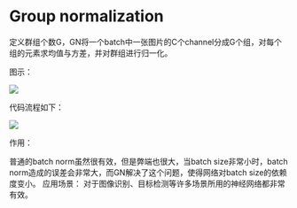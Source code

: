 # Group normalization

定义群组个数G，GN将一个batch中一张图片的C个channel分成G个组，对每个组的元素求均值与方差，并对群组进行归一化。

图示：

![](C:\Users\13073\Desktop\第三次作业第一题\images\NM.JPG)

代码流程如下：

![](C:\Users\13073\Desktop\第三次作业第一题\images\S3RQ34R4VBOSXLZYRC0~4DT.png)

作用：

普通的batch norm虽然很有效，但是弊端也很大，当batch size非常小时，batch norm造成的误差会非常大，而GN解决了这个问题，使得网络对batch size的依赖度变小。
应用场景：
对于图像识别、目标检测等许多场景所用的神经网络都非常有效。
